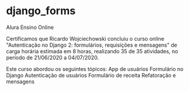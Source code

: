 # django_forms

Alura Ensino Online

Certificamos que Ricardo Wojciechowski concluiu o curso online "Autenticação no Django 2: formulários, requisições e mensagens" de carga horária estimada em 8 horas, realizando 35 de 35 atividades, no período de 21/06/2020 a 04/07/2020.

Este curso abordou os seguintes tópicos:
App de usuários
Formulário no Django
Autenticação de usuários
Formulário de receita
Refatoração e mensagens
